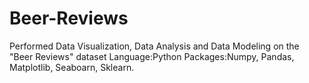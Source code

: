 # Beer-Reviews

Performed Data Visualization, Data Analysis and Data Modeling on the "Beer Reviews" dataset
Language:Python
Packages:Numpy, Pandas, Matplotlib, Seaboarn, Sklearn. 
